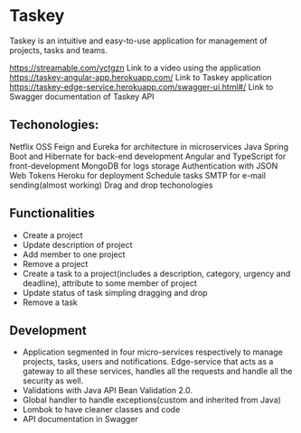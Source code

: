 # Taskey 

Taskey is an intuitive and easy-to-use application for management of projects, tasks and teams.

https://streamable.com/yctgzn Link to a video using the application
https://taskey-angular-app.herokuapp.com/ Link to Taskey application
https://taskey-edge-service.herokuapp.com/swagger-ui.html#/ Link to Swagger documentation of Taskey API

## Techonologies:

Netflix OSS Feign and Eureka for architecture in microservices
Java Spring Boot and Hibernate for back-end development
Angular and TypeScript for front-development
MongoDB for logs storage
Authentication with JSON Web Tokens
Heroku for deployment
Schedule tasks
SMTP for e-mail sending(almost working)
Drag and drop techonologies

## Functionalities

- Create a project 
- Update description of project
- Add member to one project
- Remove a project
- Create a task to a project(includes a description, category, urgency and deadline), attribute to some member of project
- Update status of task simpling dragging and drop
- Remove a task

## Development

- Application segmented in four micro-services respectively to manage projects, tasks, users and notifications. Edge-service that acts as a gateway to all these services, handles all the requests and handle all the security as well. 
- Validations with Java API Bean Validation 2.0.
- Global handler to handle exceptions(custom and inherited from Java)
- Lombok to have cleaner classes and code
- API documentation in Swagger


